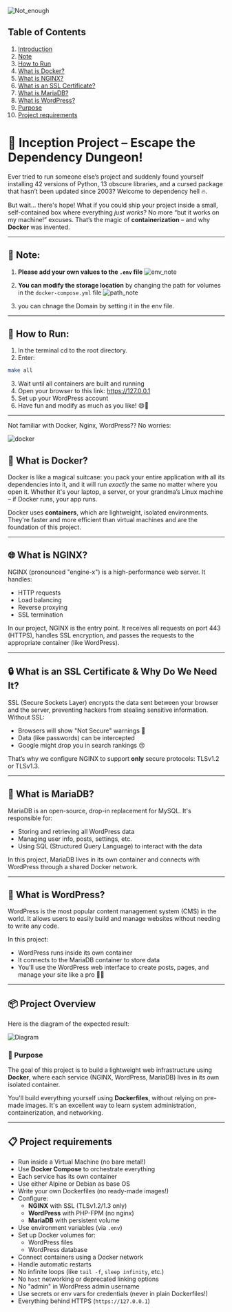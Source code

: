 ![Not_enough](https://github.com/roma-sh/Inception/blob/master/img/not_enough.png)

## Table of Contents
1. [Introduction](#-inception-project--escape-the-dependency-dungeon)
2. [Note](#-note)
3. [How to Run](#-how-to-run)
4. [What is Docker?](#-what-is-docker)
5. [What is NGINX?](#-what-is-nginx)
6. [What is an SSL Certificate?](#-what-is-an-ssl-certificate--why-do-we-need-it)
7. [What is MariaDB?](#-what-is-mariadb)
8. [What is WordPress?](#-what-is-wordpress)
9. [Purpose](#-purpose)
10. [Project requirements](#-project-requirements)

# 🐳 Inception Project – Escape the Dependency Dungeon!

Ever tried to run someone else’s project and suddenly found yourself installing 42 versions of Python, 13 obscure libraries, and a cursed package that hasn’t been updated since 2003? Welcome to dependency hell 🔥.

But wait... there's hope! What if you could ship your project inside a small, self-contained box where everything *just works*? No more “but it works on my machine!” excuses. That’s the magic of **containerization** – and why **Docker** was invented.

---
## 📝 Note:

1. **Please add your own values to the `.env` file**
![env_note](https://github.com/roma-sh/Inception/blob/master/img/env.png)

2. **You can modify the storage location** by changing the path for volumes in the `docker-compose.yml` file
![path_note](https://github.com/roma-sh/Inception/blob/master/img/path.png)

3. you can chnage the Domain by setting it in the env file.
---
## 🚀 How to Run:

1. In the terminal cd to the root directory.
2. Enter:
``` bash
make all
```
3. Wait until all containers are built and running
4. Open your browser to this link: https://127.0.0.1
5. Set up your WordPress account
6. Have fun and modify as much as you like! 😄🎨

---

Not familiar with Docker, Nginx, WordPress?? No worries:

![docker](https://github.com/roma-sh/Inception/blob/master/img/docker.png)


## 🐋 What is Docker?

Docker is like a magical suitcase: you pack your entire application with all its dependencies into it, and it will run *exactly* the same no matter where you open it. Whether it's your laptop, a server, or your grandma’s Linux machine – if Docker runs, your app runs.

Docker uses **containers**, which are lightweight, isolated environments. They're faster and more efficient than virtual machines and are the foundation of this project.

---

## 🌐 What is NGINX?

NGINX (pronounced "engine-x") is a high-performance web server. It handles:

- HTTP requests
- Load balancing
- Reverse proxying
- SSL termination

In our project, NGINX is the entry point. It receives all requests on port 443 (HTTPS), handles SSL encryption, and passes the requests to the appropriate container (like WordPress).

---

## 🔒 What is an SSL Certificate & Why Do We Need It?

SSL (Secure Sockets Layer) encrypts the data sent between your browser and the server, preventing hackers from stealing sensitive information. Without SSL:

- Browsers will show "Not Secure" warnings 🚨
- Data (like passwords) can be intercepted
- Google might drop you in search rankings 😢

That’s why we configure NGINX to support **only** secure protocols: TLSv1.2 or TLSv1.3.

---

## 🐬 What is MariaDB?

MariaDB is an open-source, drop-in replacement for MySQL. It's responsible for:

- Storing and retrieving all WordPress data
- Managing user info, posts, settings, etc.
- Using SQL (Structured Query Language) to interact with the data

In this project, MariaDB lives in its own container and connects with WordPress through a shared Docker network.

---
## 📝 What is WordPress?

WordPress is the most popular content management system (CMS) in the world. It allows users to easily build and manage websites without needing to write any code.

In this project:

- WordPress runs inside its own container
- It connects to the MariaDB container to store data
- You’ll use the WordPress web interface to create posts, pages, and manage your site like a pro 🧑‍💻

---

## 📦 Project Overview

Here is the diagram of the expected result:

![Diagram](https://github.com/roma-sh/Inception/blob/master/img/diagram.png)

### 🎯 Purpose

The goal of this project is to build a lightweight web infrastructure using **Docker**, where each service (NGINX, WordPress, MariaDB) lives in its own isolated container.

You'll build everything yourself using **Dockerfiles**, without relying on pre-made images. It's an excellent way to learn system administration, containerization, and networking.

---

## 📋 Project requirements

- Run inside a Virtual Machine (no bare metal!)
- Use **Docker Compose** to orchestrate everything
- Each service has its own container
- Use either Alpine or Debian as base OS
- Write your own Dockerfiles (no ready-made images!)
- Configure:
  - **NGINX** with SSL (TLSv1.2/1.3 only)
  - **WordPress** with PHP-FPM (no nginx)
  - **MariaDB** with persistent volume
- Use environment variables (via `.env`)
- Set up Docker volumes for:
  - WordPress files
  - WordPress database
- Connect containers using a Docker network
- Handle automatic restarts
- No infinite loops (like `tail -f`, `sleep infinity`, etc.)
- No `host` networking or deprecated linking options
- No "admin" in WordPress admin username
- Use secrets or env vars for credentials (never in plain Dockerfiles!)
- Everything behind HTTPS (`https://127.0.0.1`)

